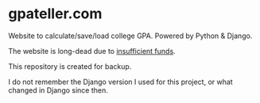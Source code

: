 # gpateller.com
Website to calculate/save/load college GPA.
Powered by Python & Django.

The website is long-dead due to [insufficient funds](https://www.youtube.com/watch?v=fEzHttCKR8s).

This repository is created for backup. 

I do not remember the Django version I used for this project, or what changed in Django since then.

